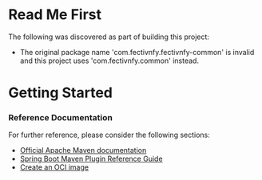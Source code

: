 # Read Me First
The following was discovered as part of building this project:

* The original package name 'com.fectivnfy.fectivnfy-common' is invalid and this project uses 'com.fectivnfy.common' instead.

# Getting Started

### Reference Documentation
For further reference, please consider the following sections:

* [Official Apache Maven documentation](https://maven.apache.org/guides/index.html)
* [Spring Boot Maven Plugin Reference Guide](https://docs.spring.io/spring-boot/docs/3.1.0/maven-plugin/reference/html/)
* [Create an OCI image](https://docs.spring.io/spring-boot/docs/3.1.0/maven-plugin/reference/html/#build-image)

